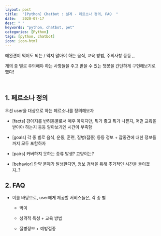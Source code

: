 ```yaml
---
layout: post
title:  "[Python] Chatbot : 설계 - 페르소나 정의, FAQ  "
date:   2020-07-17
desc: " "
keywords: "python, chatbot, pet"
categories: [Python]
tags: [python, chatbot]
icon: icon-html
---
```



애완견이 먹어도 되는 / 먹지 말아야 하는 음식, 교육 방법, 주의사항 등등 ,,

개의 종 별로 주의해야 하는 사항들을 주고 받을 수 있는 챗봇을 간단하게 구현해보기로 했다!





<br>

## 1. 페르소나 정의


우선 user을 대상으로 하는 페르소나를 정의해보자


- [facts] 강아지를 반려동물로서 매우 아끼지만, 뭐가 좋고 뭐가 나쁜지, 어떤 교육을 받아야 하는지 등등 알아보기엔 시간이 부족함


- [goals] 각 종 별로 음식, 운동, 훈련, 질병(접종) 등등 정보 + 잡종견에 대한 정보들까지 모두 포함하자


- [pairs] 커버하지 못하는 종류 발생? 고양이는?


- [behavior] 만약 문제가 발생한다면, 정보 검색을 위해 추가적인 시간을 들이겠지..?





## 2. FAQ





- 이를 바탕으로, user에게 제공할 서비스들은, 각 종 별


  -  먹이

  - 성격적 특성 + 교육 방법

  - 질병정보 + 예방접종
